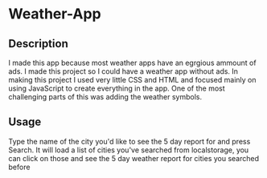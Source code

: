 # Weather-App

## Description
I made this app because most weather apps have an egrgious ammount of ads. I made this project so I could have a weather app without ads.
In making this project I used very little CSS and HTML and focused mainly on using JavaScript to create everything in the app. One of the
most challenging parts of this was adding the weather symbols.

## Usage
Type the name of the city you'd like to see the 5 day report for and press Search. It will load a list of cities you've searched from 
localstorage, you can click on those and see the 5 day weather report for cities you searched before